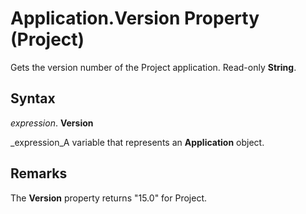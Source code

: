 
# Application.Version Property (Project)

Gets the version number of the Project application. Read-only  **String**.


## Syntax

 _expression_. **Version**

 _expression_A variable that represents an  **Application** object.


## Remarks

The  **Version** property returns "15.0" for Project.

